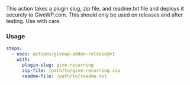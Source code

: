This action takes a plugin slug, zip file, and readme.txt file and deploys it securely
to GiveWP.com. This should only be used on releases and after testing. Use with care.

### Usage
```yaml
steps:
  - uses: actions/givewp-addon-release@v1
    with:
      plugin-slug: give-recurring
      zip-file: /path/to/give-recurring.zip
      readme-file: /path/to/readme.txt
```
